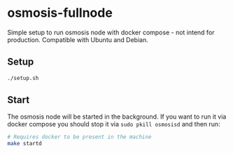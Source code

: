 # osmosis-fullnode

Simple setup to run osmosis node with docker compose - not intend for production.
Compatible with Ubuntu and Debian.

## Setup

```bash
./setup.sh
```

## Start

The osmosis node will be started in the background.
If you want to run it via docker compose you should stop it via `sudo pkill osmosisd` and then run: 

```bash
# Requires docker to be present in the machine
make startd
```
